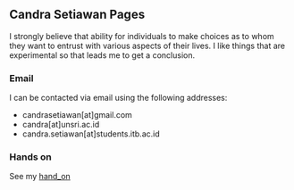 ## Candra Setiawan Pages

I strongly believe that ability for individuals to make choices as to whom they want to entrust with various aspects of their lives. I like things that are experimental so that leads me to get a conclusion.

### Email
I can be contacted via email using the following addresses:
- candrasetiawan[at]gmail.com
- candra[at]unsri.ac.id
- candra.setiawan[at]students.itb.ac.id

### Hands on
See my [hand_on](/hands_on_lab/)
